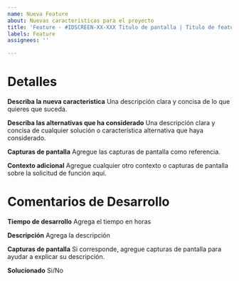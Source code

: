 ```yaml
---
name: Nueva Feature
about: Nuevas caracteristicas para el proyecto
title: 'Feature - #IDSCREEN-XX-XXX Titulo de pantalla | Titulo de feature'
labels: Feature
assignees: ''

---
```


# Detalles

**Describa la nueva caracteristica**
Una descripción clara y concisa de lo que quieres que suceda.

**Describa las alternativas que ha considerado**
Una descripción clara y concisa de cualquier solución o característica alternativa que haya considerado.

**Capturas de pantalla**
Agregue las capturas de pantalla como referencia.

**Contexto adicional**
Agregue cualquier otro contexto o capturas de pantalla sobre la solicitud de función aquí.

# Comentarios de Desarrollo 

**Tiempo de desarrollo**
Agrega el tiempo en horas

**Descripción**
Agrega la descripción

**Capturas de pantalla**
Si corresponde, agregue capturas de pantalla para ayudar a explicar su descripción.

**Solucionado**
Si/No
